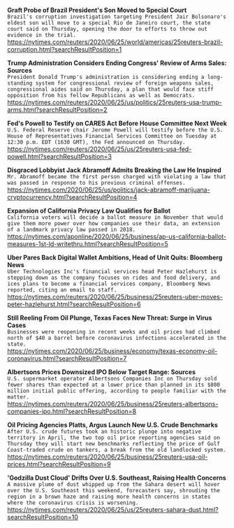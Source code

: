 **Graft Probe of Brazil President's Son Moved to Special Court**\
`Brazil's corruption investigation targeting President Jair Bolsonaro's eldest son will move to a special Rio de Janeiro court, the state court said on Thursday, opening the door to efforts to throw out evidence in the trial.`\
https://nytimes.com/reuters/2020/06/25/world/americas/25reuters-brazil-corruption.html?searchResultPosition=1

**Trump Administration Considers Ending Congress' Review of Arms Sales: Sources**\
`President Donald Trump's administration is considering ending a long-standing system for congressional review of foreign weapons sales, congressional aides said on Thursday, a plan that would face stiff opposition from his fellow Republicans as well as Democrats.`\
https://nytimes.com/reuters/2020/06/25/us/politics/25reuters-usa-trump-arms.html?searchResultPosition=2

**Fed's Powell to Testify on CARES Act Before House Committee Next Week**\
`U.S. Federal Reserve chair Jerome Powell will testify before the U.S. House of Representatives Financial Services Committee on Tuesday at 12:30 p.m. EDT (1630 GMT), the Fed announced on Thursday. `\
https://nytimes.com/reuters/2020/06/25/us/25reuters-usa-fed-powell.html?searchResultPosition=3

**Disgraced Lobbyist Jack Abramoff Admits Breaking the Law He Inspired**\
`Mr. Abramoff became the first person charged with violating a law that was passed in response to his previous criminal offenses.`\
https://nytimes.com/2020/06/25/us/politics/jack-abramoff-marijuana-cryptocurrency.html?searchResultPosition=4

**Expansion of California Privacy Law Qualifies for Ballot**\
`California voters will decide a ballot measure in November that would give them more power over how companies use their data, an extension of a landmark privacy law passed in 2018.`\
https://nytimes.com/aponline/2020/06/25/business/ap-us-california-ballot-measures-1st-ld-writethru.html?searchResultPosition=5

**Uber Pares Back Digital Wallet Ambitions, Head of Unit Quits: Bloomberg News**\
`Uber Technologies Inc's financial services head Peter Hazlehurst is stepping down as the company focuses on rides and food delivery, and ices plans to become a financial services company, Bloomberg News reported, citing an email to staff.`\
https://nytimes.com/reuters/2020/06/25/business/25reuters-uber-moves-peter-hazlehurst.html?searchResultPosition=6

**Still Reeling From Oil Plunge, Texas Faces New Threat: Surge in Virus Cases**\
`Businesses were reopening in recent weeks and oil prices had climbed north of $40 a barrel before coronavirus infections accelerated in the state.`\
https://nytimes.com/2020/06/25/business/economy/texas-economy-oil-coronavirus.html?searchResultPosition=7

**Albertsons Prices Downsized IPO Below Target Range: Sources**\
`U.S. supermarket operator Albertsons Companies Inc on Thursday sold fewer shares than expected at a lower price than planned in its $800 million initial public offering, according to people familiar with the matter. `\
https://nytimes.com/reuters/2020/06/25/business/25reuters-albertsons-companies-ipo.html?searchResultPosition=8

**Oil Pricing Agencies Platts, Argus Launch New U.S. Crude Benchmarks**\
`After U.S. crude futures took an historic plunge into negative territory in April, the two top oil price reporting agencies said on Thursday they will start new benchmarks reflecting the price of Gulf Coast-traded crude on tankers, a break from the old landlocked system.`\
https://nytimes.com/reuters/2020/06/25/business/25reuters-usa-oil-prices.html?searchResultPosition=9

**'Godzilla Dust Cloud' Drifts Over U.S. Southeast, Raising Health Concerns**\
`A massive plume of dust whipped up from the Sahara desert will hover over the U.S. Southeast this weekend, forecasters say, shrouding the region in a brown haze and raising more health concerns in states where the coronavirus crisis is worsening.`\
https://nytimes.com/reuters/2020/06/25/us/25reuters-sahara-dust.html?searchResultPosition=10

